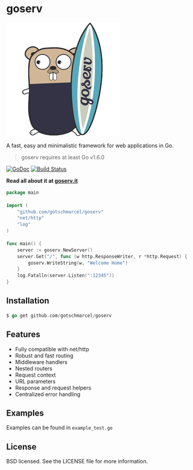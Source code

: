 # goserv

![GoServ](logo/Goserv_Logo_300.png)

A fast, easy and minimalistic framework for
web applications in Go.

> goserv requires at least Go v1.6.0

[![GoDoc](https://godoc.org/github.com/gotschmarcel/goserv?status.svg)](https://godoc.org/github.com/gotschmarcel/goserv)
[![Build Status](https://travis-ci.org/gotschmarcel/goserv.svg?branch=dev)](https://travis-ci.org/gotschmarcel/goserv)

**Read all about it at [goserv.it](http://goserv.it)**

```go
package main

import (
	"github.com/gotschmarcel/goserv"
	"net/http"
	"log"
)

func main() {
	server := goserv.NewServer()
	server.Get("/", func (w http.ResponseWriter, r *http.Request) {
		goserv.WriteString(w, "Welcome Home")
	}
	log.Fatalln(server.Listen(":12345"))
}
```

## Installation

```go
$ go get github.com/gotschmarcel/goserv
```

## Features

- Fully compatible with net/http
- Robust and fast routing
- Middleware handlers
- Nested routers
- Request context
- URL parameters
- Response and request helpers
- Centralized error handling


## Examples

Examples can be found in `example_test.go`

## License

BSD licensed. See the LICENSE file for more information.
